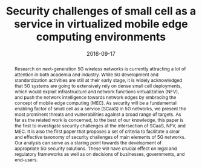 ---
title: "Security challenges of small cell as a service in virtualized mobile edge computing environments"
abstract: "Research on next-generation 5G wireless networks is currently attracting a lot of attention in both academia and industry. While 5G development and standardization activities are still at their early stage, it is widely acknowledged that 5G systems are going to extensively rely on dense small cell deployments, which would exploit infrastructure and network functions virtualization (NFV), and push the network intelligence towards network edges by embracing the concept of mobile edge computing (MEC). As security will be a fundamental enabling factor of small cell as a service (SCaaS) in 5G networks, we present the most prominent threats and vulnerabilities against a broad range of targets. As far as the related work is concerned, to the best of our knowledge, this paper is the first to investigate security challenges at the intersection of SCaaS, NFV, and MEC. It is also the first paper that proposes a set of criteria to facilitate a clear and effective taxonomy of security challenges of main elements of 5G networks. Our analysis can serve as a staring point towards the development of appropriate 5G security solutions. These will have crucial effect on legal and regulatory frameworks as well as on decisions of businesses, governments, and end-users."
collection: publications
permalink: /publication/vassilakis2016security
date: 2016-09-17
venue: '2016 Information Security Theory and Practice'
paperurl: '/files/pdf/papers/vassilakis2016security.pdf'
link: 'https://link.springer.com/chapter/10.1007/978-3-319-45931-8_5'
citation: 'Vassilios G. Vassilakis, Emmanouil Panaousis, Haralambos Mouratidis (2016). 
  &quot;Security challenges of small cell as a service in virtualized mobile edge computing environments.&quot;
  <i>2016 Information Security Theory and Practice (WISTP 2016)</i>.'
---